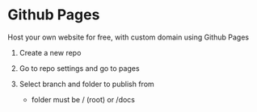 # Github Pages

Host your own website for free, with custom domain using Github Pages

1. Create a new repo

2. Go to repo settings and go to pages

3. Select branch and folder to publish from

    - folder must be / (root) or /docs
